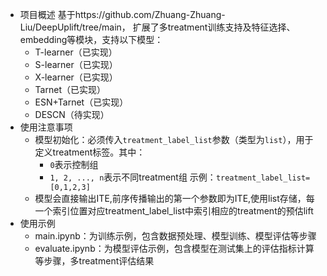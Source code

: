 - 项目概述
基于https://github.com/Zhuang-Zhuang-Liu/DeepUplift/tree/main，
扩展了多treatment训练支持及特征选择、embedding等模块，支持以下模型：
  - T-learner（已实现）
  - S-learner（已实现）
  - X-learner（已实现）
  - Tarnet（已实现）
  - ESN+Tarnet（已实现）
  - DESCN（待实现）
- 使用注意事项
  - 模型初始化：必须传入`treatment_label_list`参数（类型为`list`），用于定义treatment标签。其中：
    - `0`表示控制组
    - `1, 2, ..., n`表示不同treatment组
示例：`treatment_label_list=[0,1,2,3]`
  - 模型会直接输出ITE,前序传播输出的第一个参数即为ITE,使用list存储，每一个索引位置对应treatment_label_list中索引相应的treatment的预估lift
- 使用示例
  - main.ipynb：为训练示例，包含数据预处理、模型训练、模型评估等步骤
  - evaluate.ipynb：为模型评估示例，包含模型在测试集上的评估指标计算等步骤，多treatment评估结果
